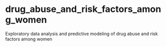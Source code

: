 # drug_abuse_and_risk_factors_among_women
Exploratory data analysis and predictive modeling of drug abuse and risk factors among women

